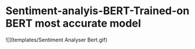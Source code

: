 # Sentiment-analyis-BERT-Trained-on BERT most accurate model


![](templates/Sentiment Analyser Bert.gif)
